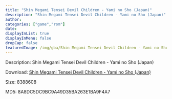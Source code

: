 ```yaml
---
title: "Shin Megami Tensei Devil Children - Yami no Sho (Japan)"
description: "Shin Megami Tensei Devil Children - Yami no Sho (Japan)"
author: 
categories: ["game","rom"]
date: 
displayInList: true
displayInMenu: false
dropCap: false
featuredImage: /img/gba/Shin Megami Tensei Devil Children - Yami no Sho [Japan].jpg
---
```


Description: Shin Megami Tensei Devil Children - Yami no Sho (Japan)

Download: <a style="text-decoration:underline;" href="https://mega.nz/#!mCJECaZL!Gv4Rkrfkno7UiH9NosUOYSzrH94RQvL8SY7czTYdHDg" target = "_blank" rel = "nofollow" > Shin Megami Tensei Devil Children - Yami no Sho (Japan)</a>

Size: 8388608

MD5: 8A8DC5DC9BC9A49D35BA263E1BA9F4A7

